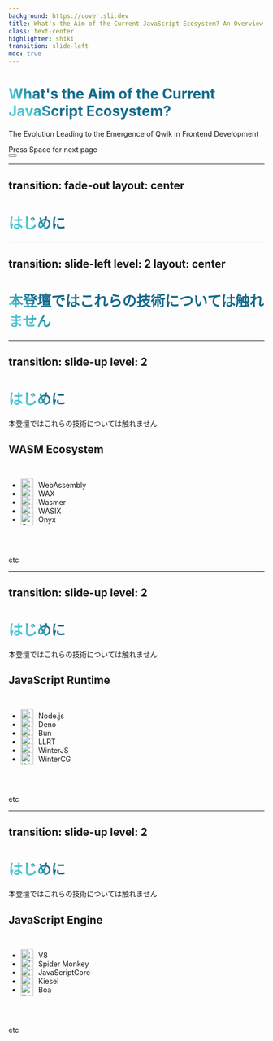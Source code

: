 ```yaml
---
background: https://cover.sli.dev
title: What's the Aim of the Current JavaScript Ecosystem? An Overview of Its Developments ~ The Evolution Leading to the Emergence of Qwik in Frontend Development ~
class: text-center
highlighter: shiki
transition: slide-left
mdc: true
---
```


# What's the Aim of the Current JavaScript Ecosystem?

The Evolution Leading to the Emergence of Qwik in Frontend Development

<div class="pt-12">
  <span @click="$slidev.nav.next" class="px-2 py-1 rounded cursor-pointer" hover="bg-white bg-opacity-10">
    Press Space for next page <carbon:arrow-right class="inline"/>
  </span>
</div>

<div class="abs-br m-6 flex gap-2">
  <button @click="$slidev.nav.openInEditor()" title="Open in Editor" class="text-xl slidev-icon-btn opacity-50 !border-none !hover:text-white">
    <carbon:edit />
  </button>
  <a href="https://github.com/taichi221228" target="_blank" alt="GitHub" title="Open in GitHub"
    class="text-xl slidev-icon-btn opacity-50 !border-none !hover:text-white">
    <carbon-logo-github />
  </a>
</div>

---
transition: fade-out
layout: center
---

# はじめに

<style>
h1 {
  background-color: #2B90B6;
  background-image: linear-gradient(45deg, #4EC5D4 10%, #146b8c 20%);
  background-size: 100%;
  -webkit-background-clip: text;
  -moz-background-clip: text;
  -webkit-text-fill-color: transparent;
  -moz-text-fill-color: transparent;
}
</style>

---
transition: slide-left
level: 2
layout: center
---

# 本登壇ではこれらの技術については触れません

---
transition: slide-up
level: 2
---

# はじめに

本登壇ではこれらの技術については触れません

## WASM Ecosystem

<br />

- <img src="/webassembly.svg" alt="WebAssembly" /> WebAssembly
- <img src="/wax.svg" alt="WAX" /> WAX
- <img src="/wasmer.svg" alt="Wasmer" /> Wasmer
- <img src="/wasix.svg" alt="WASIX" /> WASIX
- <img src="/onyx.svg" alt="Onyx" /> Onyx

<br/>
<br/>

etc

<style>
  ul {
    --icon-size: 25px;
  }

  li {
    position: relative; 
    padding-left: calc(var(--icon-size) + 10px);
  }

  img {
    position: absolute;
    top: 50%;
    left: 0;
    width: var(--icon-size);
    translate: 0 -50%;
  }
</style>

---
transition: slide-up
level: 2
---

# はじめに

本登壇ではこれらの技術については触れません

## JavaScript Runtime

<br/>

- <img src="/node.js.svg" alt="Node.js" /> Node.js
- <img src="/deno.svg" alt="Deno" /> Deno
- <img src="/bun.svg" alt="Bun" /> Bun
- <img src="/llrt.svg" alt="LLRT" /> LLRT
- <img src="/winterjs.png" alt="WinterJS" /> WinterJS
- <img src="/wintercg.svg" alt="WinterCG" /> WinterCG

<br/>
<br/>

etc

<style>
  ul {
    --icon-size: 25px;
  }

  li {
    position: relative; 
    padding-left: calc(var(--icon-size) + 10px);
  }

  img {
    position: absolute;
    top: 50%;
    left: 0;
    width: var(--icon-size);
    translate: 0 -50%;
  }
</style>

---
transition: slide-up
level: 2
---

# はじめに

本登壇ではこれらの技術については触れません

## JavaScript Engine

<br/>

- <img src="/v8.svg" alt="V8" /> V8
- <img src="/spidermonkey.svg" alt="Spider Monkey" />Spider Monkey
- <img src="/javascriptcore.svg" alt="JavaScriptCore" /> JavaScriptCore
- <img src="/kiesel.svg" alt="Kiesel" /> Kiesel
- <img src="/boa.svg" alt="Boa" /> Boa

<br/>
<br/>

etc

<style>
  ul {
    --icon-size: 25px;
  }

  li {
    position: relative; 
    padding-left: calc(var(--icon-size) + 10px);
  }

  img {
    position: absolute;
    top: 50%;
    left: 0;
    width: var(--icon-size);
    translate: 0 -50%;
  }
</style>
